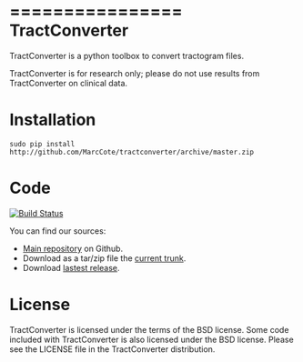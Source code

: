 ================
 TractConverter
================

TractConverter is a python toolbox to convert tractogram files.

TractConverter is for research only; please do not use results
from TractConverter on clinical data.


Installation
============

``sudo pip install http://github.com/MarcCote/tractconverter/archive/master.zip``

Code
====
[![Build Status](https://travis-ci.org/MarcCote/tractconverter.png)](https://travis-ci.org/MarcCote/tractconverter)

You can find our sources:

* [Main repository](http://github.com/MarcCote/tractconverter) on Github.
* Download as a tar/zip file the [current trunk](http://github.com/MarcCote/tractconverter/tree/master).
* Download [lastest release](https://github.com/MarcCote/tractconverter/tree/v0.6.7).

License
=======

TractConverter is licensed under the terms of the BSD license. Some code included with
TractConverter is also licensed under the BSD license.  Please see the LICENSE file in the
TractConverter distribution.
